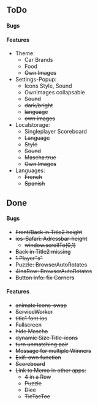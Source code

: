 ## ToDo
#### Bugs

#### Features
- Theme: 
  - Car Brands
  - Food
  - ~~Own Images~~
- Settings-Popup:
  - Icons Style, Sound
  - OwnImages collapsable
  - ~~Sound~~
  - ~~dark/bright~~
  - ~~language~~
  - ~~own images~~
- Localstorage:
  - Singleplayer Scoreboard
  - ~~Language~~
  - ~~Style~~
  - ~~Sound~~
  - ~~Mascha:true~~
  - ~~Own Images~~
- Languages:
  - ~~French~~
  - ~~Spanish~~

## Done
#### Bugs
- ~~Front/Back in Title2 height~~
- ~~ios-Safari: Adressbar-height~~
  - ~~window.scrollTo(0,1)~~
- ~~Back in Title2 missing~~
- ~~1 Player"s"~~
- ~~Puzzle: BrowserAutoRotates~~
- ~~4inaRow: BrowserAutoRotates~~
- ~~Button Info: fix Corners~~

#### Features
- ~~animate Icons-swap~~
- ~~ServiceWorker~~
- ~~title1 font ios~~
- ~~Fullscreen~~
- ~~hide Mascha~~
- ~~dynamic Size Title-icons~~ 
- ~~turn unmatching pair~~
- ~~Message for multiple Winners~~
- ~~Exif: own function~~
- ~~Scoreboard~~
- ~~Link to Memo in other apps:~~
  - ~~4 in a Row~~
  - ~~Puzzle~~
  - ~~Dice~~
  - ~~TicTacToe~~
